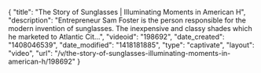 {
    "title": "The Story of Sunglasses | Illuminating Moments in American H",
    "description": "Entrepreneur Sam Foster is the person responsible for the modern invention of sunglasses. The inexpensive and classy shades which he marketed to Atlantic Cit...",
    "videoid": "198692",
    "date_created": "1408046539",
    "date_modified": "1418181885",
    "type": "captivate",
    "layout": "video",
    "url": "\/v\/the-story-of-sunglasses-illuminating-moments-in-american-h\/198692"
}
